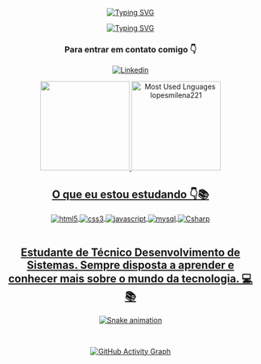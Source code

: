<div id="badges"  align="center">

[![Typing SVG](https://readme-typing-svg.herokuapp.com?font=Roboto&size=27&duration=5005&color=880D6B&center=falso&vCenter=falso&lines=Hi!+Welcome+To+My+Profile+%F0%9F%92%96%F0%9F%93%9A)](https://git.io/typing-svg)
  </div> 
  <div id="badges"  align="center">

[![Typing SVG](http://i.picasion.com/gl/92/g1nr.gif)](https://github.com/lopesmilena221)

  </div>

<div align="center">


### Para entrar em contato comigo 👇

[![Linkedin](https://img.shields.io/badge/LinkedIn-0077B5?style=for-the-badge&logo=linkedin&logoColor=white)](https://www.linkedin.com/in/milena-lopes-598bb4233/)


</div>


<div id="badges" align="center">
 <a href="https://github.com/lopesmilena221">
  <img height="177em" src="https://github-readme-stats.vercel.app/api?username=lopesmilena221&show_icons=true&theme=synthwave&include_all_commits=true&count_private=true"/>
  <img height="177em" src="https://github-readme-stats.vercel.app/api/top-langs/?username=lopesmilena221&layout=compact&theme=synthwave" alt="Most Used Lnguages lopesmilena221" />
  </div>

<div align="center">


## O que eu estou estudando 👇📚

<div style="display: inline_block">
<img align="center" alt="html5" src="https://img.shields.io/badge/HTML5-E34F26?style=for-the-badge&logo=html5&logoColor=white">
<img align="center" alt="css3" src="https://img.shields.io/badge/CSS3-1572B6?style=for-the-badge&logo=css3&logoColor=white">
<img align="center" alt="javascript" src="https://img.shields.io/badge/JavaScript-F7DF1E?style=for-the-badge&logo=javascript&logoColor=black">
<img align="center" alt="mysql" src="https://img.shields.io/badge/MySQL-00000F?style=for-the-badge&logo=mysql&logoColor=white">
<img align="center" alt="Csharp" src="https://img.shields.io/badge/C%23-239120?style=for-the-badge&logo=c-sharp&logoColor=white">
</div>
</br>


</div>


<div align="center">

## Estudante de Técnico Desenvolvimento de Sistemas. Sempre disposta a aprender e conhecer mais sobre o mundo da tecnologia. 💻📚

</div>


<div align="center">
  
  ![Snake animation](https://github.com/lopesmilena221/lopesmilena221/blob/output/github-contribution-grid-snake.svg)
  </div>
  
</br>
<div id="badges"  align="center">

![GitHub Activity Graph](https://activity-graph.herokuapp.com/graph?username=lopesmilena221&bg_color=4444444&color=00ffff&line=00ffff&point=ffffff&area=true&hide_border=false)

</div>
